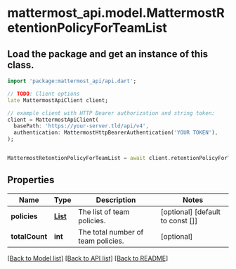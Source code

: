 # mattermost_api.model.MattermostRetentionPolicyForTeamList

## Load the package and get an instance of this class.
```dart
import 'package:mattermost_api/api.dart';

// TODO: Client options
late MattermostApiClient client;

// example client with HTTP Bearer authorization and string token:
client = MattermostApiClient(
  basePath: 'https://your-server.tld/api/v4',
  authentication: MattermostHttpBearerAuthentication('YOUR TOKEN'),
);


MattermostRetentionPolicyForTeamList = await client.retentionPolicyForTeamList.FUNCTION_THAT_RETURNS_THIS_CLASS();

```

## Properties
Name | Type | Description | Notes
------------ | ------------- | ------------- | -------------
**policies** | [**List<MattermostDataRetentionPolicyForTeam>**](MattermostDataRetentionPolicyForTeam.md) | The list of team policies. | [optional] [default to const []]
**totalCount** | **int** | The total number of team policies. | [optional] 

[[Back to Model list]](../GENERATED_README.md#documentation-for-models) [[Back to API list]](../GENERATED_README.md#documentation-for-api-endpoints) [[Back to README]](../GENERATED_README.md)


